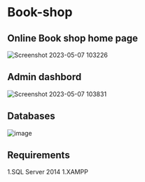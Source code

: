 # Book-shop
## Online Book shop home page
![Screenshot 2023-05-07 103226](https://github.com/RushithLakshan/Book-shop-/assets/138550127/68da37d3-71fb-491e-b21c-d5740632f67d)
## Admin dashbord
![Screenshot 2023-05-07 103831](https://github.com/RushithLakshan/Book-shop-/assets/138550127/f6d54051-dfea-4182-a4aa-114304ffbec6)
## Databases
![image](https://github.com/RushithLakshan/Book-shop-/assets/138550127/04566b95-2a86-4bd7-afc9-49881ba7e743)
## Requirements
1.SQL Server 2014
1.XAMPP

